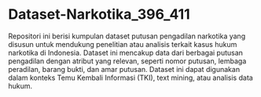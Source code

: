 # Dataset-Narkotika_396_411
Repositori ini berisi kumpulan dataset putusan pengadilan narkotika yang disusun untuk mendukung penelitian atau analisis terkait kasus hukum narkotika di Indonesia. Dataset ini mencakup data dari berbagai putusan pengadilan dengan atribut yang relevan, seperti nomor putusan, lembaga peradilan, barang bukti, dan amar putusan. Dataset ini dapat digunakan dalam konteks Temu Kembali Informasi (TKI), text mining, atau analisis data hukum.

